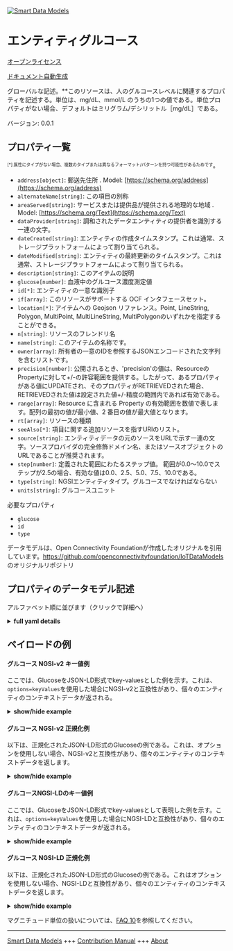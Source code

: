 <!-- 10-Header -->  
[![Smart Data Models](https://smartdatamodels.org/wp-content/uploads/2022/01/SmartDataModels_logo.png "Logo")](https://smartdatamodels.org)  
エンティティグルコース  
===========<!-- /10-Header -->  
<!-- 15-License -->  
[オープンライセンス](https://github.com/smart-data-models//dataModel.OCF/blob/master/Glucose/LICENSE.md)  
[ドキュメント自動生成](https://docs.google.com/presentation/d/e/2PACX-1vTs-Ng5dIAwkg91oTTUdt8ua7woBXhPnwavZ0FxgR8BsAI_Ek3C5q97Nd94HS8KhP-r_quD4H0fgyt3/pub?start=false&loop=false&delayms=3000#slide=id.gb715ace035_0_60)  
<!-- /15-License -->  
<!-- 20-Description -->  
グローバルな記述。**このリソースは、人のグルコースレベルに関連するプロパティを記述する。単位は、mg/dL、mmol/L のうちの1つの値である。単位プロパティがない場合、デフォルトはミリグラム/デシリットル［mg/dL］である。  
バージョン: 0.0.1  
<!-- /20-Description -->  
<!-- 30-PropertiesList -->  

## プロパティ一覧  

<sup><sub>[*] 属性にタイプがない場合、複数のタイプまたは異なるフォーマット/パターンを持つ可能性があるためです</sub></sup>。  
- `address[object]`: 郵送先住所  . Model: [https://schema.org/address](https://schema.org/address)- `alternateName[string]`: この項目の別称  - `areaServed[string]`: サービスまたは提供品が提供される地理的な地域  . Model: [https://schema.org/Text](https://schema.org/Text)- `dataProvider[string]`: 調和されたデータエンティティの提供者を識別する一連の文字。  - `dateCreated[string]`: エンティティの作成タイムスタンプ。これは通常、ストレージプラットフォームによって割り当てられる。  - `dateModified[string]`: エンティティの最終更新のタイムスタンプ。これは通常、ストレージプラットフォームによって割り当てられる。  - `description[string]`: このアイテムの説明  - `glucose[number]`: 血液中のグルコース濃度測定値  - `id[*]`: エンティティの一意な識別子  - `if[array]`: このリソースがサポートする OCF インタフェースセット。  - `location[*]`: アイテムへの Geojson リファレンス。Point, LineString, Polygon, MultiPoint, MultiLineString, MultiPolygonのいずれかを指定することができる。  - `n[string]`: リソースのフレンドリ名  - `name[string]`: このアイテムの名称です。  - `owner[array]`: 所有者の一意のIDを参照するJSONエンコードされた文字列を含むリストです。  - `precision[number]`: 公開されるとき、'precision'の値は、ResourceのPropertyに対して+/-の許容範囲を提供する。したがって、あるプロパティがある値にUPDATEされ、そのプロパティがRETRIEVEDされた場合、RETRIEVEDされた値は設定された値+/-精度の範囲内であれば有効である。  - `range[array]`: Resource に含まれる Property の有効範囲を数値で表します。配列の最初の値が最小値、2 番目の値が最大値となります。  - `rt[array]`: リソースの種類  - `seeAlso[*]`: 項目に関する追加リソースを指すURIのリスト。  - `source[string]`: エンティティデータの元のソースをURLで示す一連の文字。ソースプロバイダの完全修飾ドメイン名、またはソースオブジェクトのURLであることが推奨されます。  - `step[number]`: 定義された範囲にわたるステップ値。  範囲が0.0〜10.0でステップが2.5の場合、有効な値は0.0、2.5、5.0、7.5、10.0である。  - `type[string]`: NGSIエンティティタイプ。グルコースでなければならない  - `units[string]`: グルコースユニット  <!-- /30-PropertiesList -->  
<!-- 35-RequiredProperties -->  
必要なプロパティ  
- `glucose`  - `id`  - `type`  <!-- /35-RequiredProperties -->  
<!-- 40-RequiredProperties -->  
データモデルは、Open Connectivity Foundationが作成したオリジナルを引用しています。https://github.com/openconnectivityfoundation/IoTDataModels のオリジナルリポジトリ  
<!-- /40-RequiredProperties -->  
<!-- 50-DataModelHeader -->  
## プロパティのデータモデル記述  
アルファベット順に並びます（クリックで詳細へ）  
<!-- /50-DataModelHeader -->  
<!-- 60-ModelYaml -->  
<details><summary><strong>full yaml details</strong></summary>    
```yaml  
Glucose:    
  description: 'This Resource describes the Properties associated with a person''s glucose level.The unit is a single value that is one of mg/dL, mmol/L.If the unit Property is missing the default is milligrams per decilitre [mg/dL].The glucose and unit Properties are read-only values that are provided by the Server.When range is omitted the default is 0 to +MAXFLOAT.'    
  properties:    
    address:    
      description: 'The mailing address'    
      properties:    
        addressCountry:    
          description: 'Property. The country. For example, Spain. Model:''https://schema.org/addressCountry'''    
          type: string    
        addressLocality:    
          description: 'Property. The locality in which the street address is, and which is in the region. Model:''https://schema.org/addressLocality'''    
          type: string    
        addressRegion:    
          description: 'Property. The region in which the locality is, and which is in the country. Model:''https://schema.org/addressRegion'''    
          type: string    
        postOfficeBoxNumber:    
          description: 'Property. The post office box number for PO box addresses. For example, 03578. Model:''https://schema.org/postOfficeBoxNumber'''    
          type: string    
        postalCode:    
          description: 'Property. The postal code. For example, 24004. Model:''https://schema.org/https://schema.org/postalCode'''    
          type: string    
        streetAddress:    
          description: 'Property. The street address. Model:''https://schema.org/streetAddress'''    
          type: string    
      type: object    
      x-ngsi:    
        model: https://schema.org/address    
        type: Property    
    alternateName:    
      description: 'An alternative name for this item'    
      type: string    
      x-ngsi:    
        type: Property    
    areaServed:    
      description: 'The geographic area where a service or offered item is provided'    
      type: string    
      x-ngsi:    
        model: https://schema.org/Text    
        type: Property    
    dataProvider:    
      description: 'A sequence of characters identifying the provider of the harmonised data entity.'    
      type: string    
      x-ngsi:    
        type: Property    
    dateCreated:    
      description: 'Entity creation timestamp. This will usually be allocated by the storage platform.'    
      format: date-time    
      type: string    
      x-ngsi:    
        type: Property    
    dateModified:    
      description: 'Timestamp of the last modification of the entity. This will usually be allocated by the storage platform.'    
      format: date-time    
      type: string    
      x-ngsi:    
        type: Property    
    description:    
      description: 'A description of this item'    
      type: string    
      x-ngsi:    
        type: Property    
    glucose:    
      description: 'A measurement of glucose concentration in the blood'    
      minimum: 0.0    
      readOnly: true    
      type: number    
      x-ngsi:    
        type: Property    
    id:    
      anyOf: &glucose_-_properties_-_owner_-_items_-_anyof    
        - description: 'Property. Identifier format of any NGSI entity'    
          maxLength: 256    
          minLength: 1    
          pattern: ^[\w\-\.\{\}\$\+\*\[\]`|~^@!,:\\]+$    
          type: string    
        - description: 'Property. Identifier format of any NGSI entity'    
          format: uri    
          type: string    
      description: 'Unique identifier of the entity'    
      x-ngsi:    
        type: Property    
    if:    
      description: 'The OCF Interface set supported by this Resource'    
      items:    
        enum:    
          - oic.if.s    
          - oic.if.baseline    
        maxLength: 64    
        type: string    
      minItems: 1    
      readOnly: true    
      type: array    
      uniqueItems: true    
      x-ngsi:    
        type: Property    
    location:    
      description: 'Geojson reference to the item. It can be Point, LineString, Polygon, MultiPoint, MultiLineString or MultiPolygon'    
      oneOf:    
        - description: 'GeoProperty. Geojson reference to the item. Point'    
          properties:    
            bbox:    
              items:    
                type: number    
              minItems: 4    
              type: array    
            coordinates:    
              items:    
                type: number    
              minItems: 2    
              type: array    
            type:    
              enum:    
                - Point    
              type: string    
          required:    
            - type    
            - coordinates    
          title: 'GeoJSON Point'    
          type: object    
        - description: 'GeoProperty. Geojson reference to the item. LineString'    
          properties:    
            bbox:    
              items:    
                type: number    
              minItems: 4    
              type: array    
            coordinates:    
              items:    
                items:    
                  type: number    
                minItems: 2    
                type: array    
              minItems: 2    
              type: array    
            type:    
              enum:    
                - LineString    
              type: string    
          required:    
            - type    
            - coordinates    
          title: 'GeoJSON LineString'    
          type: object    
        - description: 'GeoProperty. Geojson reference to the item. Polygon'    
          properties:    
            bbox:    
              items:    
                type: number    
              minItems: 4    
              type: array    
            coordinates:    
              items:    
                items:    
                  items:    
                    type: number    
                  minItems: 2    
                  type: array    
                minItems: 4    
                type: array    
              type: array    
            type:    
              enum:    
                - Polygon    
              type: string    
          required:    
            - type    
            - coordinates    
          title: 'GeoJSON Polygon'    
          type: object    
        - description: 'GeoProperty. Geojson reference to the item. MultiPoint'    
          properties:    
            bbox:    
              items:    
                type: number    
              minItems: 4    
              type: array    
            coordinates:    
              items:    
                items:    
                  type: number    
                minItems: 2    
                type: array    
              type: array    
            type:    
              enum:    
                - MultiPoint    
              type: string    
          required:    
            - type    
            - coordinates    
          title: 'GeoJSON MultiPoint'    
          type: object    
        - description: 'GeoProperty. Geojson reference to the item. MultiLineString'    
          properties:    
            bbox:    
              items:    
                type: number    
              minItems: 4    
              type: array    
            coordinates:    
              items:    
                items:    
                  items:    
                    type: number    
                  minItems: 2    
                  type: array    
                minItems: 2    
                type: array    
              type: array    
            type:    
              enum:    
                - MultiLineString    
              type: string    
          required:    
            - type    
            - coordinates    
          title: 'GeoJSON MultiLineString'    
          type: object    
        - description: 'GeoProperty. Geojson reference to the item. MultiLineString'    
          properties:    
            bbox:    
              items:    
                type: number    
              minItems: 4    
              type: array    
            coordinates:    
              items:    
                items:    
                  items:    
                    items:    
                      type: number    
                    minItems: 2    
                    type: array    
                  minItems: 4    
                  type: array    
                type: array    
              type: array    
            type:    
              enum:    
                - MultiPolygon    
              type: string    
          required:    
            - type    
            - coordinates    
          title: 'GeoJSON MultiPolygon'    
          type: object    
      x-ngsi:    
        type: GeoProperty    
    n:    
      description: 'Friendly name of the Resource'    
      maxLength: 64    
      readOnly: true    
      type: string    
      x-ngsi:    
        type: Property    
    name:    
      description: 'The name of this item.'    
      type: string    
      x-ngsi:    
        type: Property    
    owner:    
      description: 'A List containing a JSON encoded sequence of characters referencing the unique Ids of the owner(s)'    
      items:    
        anyOf: *glucose_-_properties_-_owner_-_items_-_anyof    
        description: 'Property. Unique identifier of the entity'    
      type: array    
      x-ngsi:    
        type: Property    
    precision:    
      description: 'When exposed the value in ''precision'' provides a +/- tolerance against the Properties in the Resource. Thus if a Property is UPDATED to a value and that Property then RETRIEVED, the RETRIEVED value is valid if in the range of the set value +/- precision'    
      readOnly: true    
      type: number    
      x-ngsi:    
        type: Property    
    range:    
      description: 'The valid range for the Property in the Resource as a number. The first value in the array is the minimum value, the second value in the array is the maximum value.'    
      items:    
        type: number    
      maxItems: 2    
      minItems: 2    
      readOnly: true    
      type: array    
      x-ngsi:    
        type: Property    
    rt:    
      description: 'Resource Type'    
      items:    
        enum:    
          - oic.r.glucose    
        maxLength: 64    
        type: string    
      minItems: 1    
      readOnly: true    
      type: array    
      uniqueItems: true    
      x-ngsi:    
        type: Property    
    seeAlso:    
      description: 'list of uri pointing to additional resources about the item'    
      oneOf:    
        - items:    
            format: uri    
            type: string    
          minItems: 1    
          type: array    
        - format: uri    
          type: string    
      x-ngsi:    
        type: Property    
    source:    
      description: 'A sequence of characters giving the original source of the entity data as a URL. Recommended to be the fully qualified domain name of the source provider, or the URL to the source object.'    
      type: string    
      x-ngsi:    
        type: Property    
    step:    
      description: 'Step value across the defined range an integer when the range is a number.  This is the increment for valid values across the range; so if range is 0.0..10.0 and step is 2.5 then valid values are 0.0,2.5,5.0,7.5,10.0.'    
      readOnly: true    
      type: number    
      x-ngsi:    
        type: Property    
    type:    
      description: 'NGSI entity type. It has to be Glucose'    
      enum:    
        - Glucose    
      type: string    
      x-ngsi:    
        type: Property    
    units:    
      default: mg/dL    
      description: 'Glucose unit'    
      enum:    
        - mg/dL    
        - mmol/L    
      readOnly: true    
      type: string    
      x-ngsi:    
        type: Property    
  required:    
    - glucose    
    - id    
    - type    
  type: object    
  x-derived-from: https://raw.githubusercontent.com/openconnectivityfoundation/IoTDataModels/master/GlucoseResURI.swagger.json    
  x-disclaimer: 'Redistribution and use in source and binary forms, with or without modification, are permitted  provided that the license conditions are met. Copyleft (c) 2021 Contributors to Smart Data Models Program'    
  x-license-url: https://github.com/smart-data-models/dataModel.OCF/blob/master/Glucose/LICENSE.md    
  x-model-schema: https://smart-data-models.github.io/dataModel.OCF/Glucose/schema.json    
  x-model-tags: OCF    
  x-version: 0.0.1    
```  
</details>    
<!-- /60-ModelYaml -->  
<!-- 70-MiddleNotes -->  
<!-- /70-MiddleNotes -->  
<!-- 80-Examples -->  
## ペイロードの例  
#### グルコース NGSI-v2 キー値例  
ここでは、GlucoseをJSON-LD形式でkey-valuesとした例を示す。これは、`options=keyValues`を使用した場合にNGSI-v2と互換性があり、個々のエンティティのコンテキストデータが返される。  
<details><summary><strong>show/hide example</strong></summary>    
```json  
{  
  "id": "urn:ngsi-ld:Glucose:id:JSJQ:51587881",  
  "dateCreated": "1975-09-01T13:27:41Z",  
  "dateModified": "1993-03-08T05:43:55Z",  
  "source": "Black travel drive role interest store probably. Sort figure quite I full. Theory all part staff against operation boy.",  
  "name": "Bank clearly color safe born.",  
  "alternateName": "Though situation from develop. Yes difference million cost research international. Collection say financial.",  
  "description": "Need record half country military.",  
  "dataProvider": "History start a sound article in. Million well likely difficult son manage administration.",  
  "owner": [  
    "urn:ngsi-ld:Glucose:items:KXZR:70407791",  
    "urn:ngsi-ld:Glucose:items:KYIF:96473148"  
  ],  
  "seeAlso": [  
    "urn:ngsi-ld:Glucose:items:HSIL:33388034",  
    "urn:ngsi-ld:Glucose:items:HWWV:68040790"  
  ],  
  "location": {  
    "type": "Point",  
    "coordinates": [  
      35.1666325,  
      -13.973505  
    ]  
  },  
  "address": {  
    "streetAddress": "Need explain yourself trip head. Away difficult bit grow. Name page service bit old bad.",  
    "addressLocality": "Improve from particularly night whose soon. Treat talk adult control.",  
    "addressRegion": "Him service relationship employee painting easy. Between season also leg tonight.",  
    "addressCountry": "System prove serious moment rock knowledge while. Memory market call car size.",  
    "postalCode": "Young center through friend somebody. Bit those million hand heavy those. Specific model glass note culture style.",  
    "postOfficeBoxNumber": "Hit able dinner stage line. Whatever around glass specific tough. Present toward rock throughout project."  
  },  
  "areaServed": "Camera sport hot animal ask director necessary. Several perhaps traditional listen successful time should. Coach increase leave there with.",  
  "rt": [  
    "oic.r.glucose",  
    "oic.r.glucose"  
  ],  
  "glucose": {  
    "type": "Property",  
    "value": 596.7  
  },  
  "units": "mg/dL",  
  "range": [  
    207.3,  
    256.4  
  ],  
  "step": {  
    "type": "Property",  
    "value": 922.2  
  },  
  "precision": {  
    "type": "Property",  
    "value": 25.6  
  },  
  "n": "Support far board how resource order physical.",  
  "if": [  
    "oic.if.baseline",  
    "oic.if.s"  
  ],  
  "type": "Glucose"  
}  
```  
</details>  
#### グルコース NGSI-v2 正規化例  
以下は、正規化されたJSON-LD形式のGlucoseの例である。これは、オプションを使用しない場合、NGSI-v2と互換性があり、個々のエンティティのコンテキストデータを返します。  
<details><summary><strong>show/hide example</strong></summary>    
```json  
{  
  "id": {  
    "type": "string",  
    "value": "urn:ngsi-ld:Glucose:id:JSJQ:51587881"  
  },  
  "dateCreated": {  
    "format": "date-time",  
    "type": "string",  
    "value": "1975-09-01T13:27:41Z"  
  },  
  "dateModified": {  
    "format": "date-time",  
    "type": "string",  
    "value": "1993-03-08T05:43:55Z"  
  },  
  "source": {  
    "type": "string",  
    "value": "Black travel drive role interest store probably. Sort figure quite I full. Theory all part staff against operation boy."  
  },  
  "name": {  
    "type": "string",  
    "value": "Bank clearly color safe born."  
  },  
  "alternateName": {  
    "type": "string",  
    "value": "Though situation from develop. Yes difference million cost research international. Collection say financial."  
  },  
  "description": {  
    "type": "string",  
    "value": "Need record half country military."  
  },  
  "dataProvider": {  
    "type": "string",  
    "value": "History start a sound article in. Million well likely difficult son manage administration."  
  },  
  "owner": {  
    "type": "array",  
    "value": [  
      "urn:ngsi-ld:Glucose:items:KXZR:70407791",  
      "urn:ngsi-ld:Glucose:items:KYIF:96473148"  
    ]  
  },  
  "seeAlso": {  
    "type": "array",  
    "value": [  
      "urn:ngsi-ld:Glucose:items:HSIL:33388034",  
      "urn:ngsi-ld:Glucose:items:HWWV:68040790"  
    ]  
  },  
  "location": {  
    "type": "object",  
    "value": {  
      "type": "Point",  
      "coordinates": [  
        35.1666325,  
        -13.973505  
      ]  
    }  
  },  
  "address": {  
    "type": "object",  
    "value": {  
      "streetAddress": "Need explain yourself trip head. Away difficult bit grow. Name page service bit old bad.",  
      "addressLocality": "Improve from particularly night whose soon. Treat talk adult control.",  
      "addressRegion": "Him service relationship employee painting easy. Between season also leg tonight.",  
      "addressCountry": "System prove serious moment rock knowledge while. Memory market call car size.",  
      "postalCode": "Young center through friend somebody. Bit those million hand heavy those. Specific model glass note culture style.",  
      "postOfficeBoxNumber": "Hit able dinner stage line. Whatever around glass specific tough. Present toward rock throughout project."  
    }  
  },  
  "areaServed": {  
    "type": "string",  
    "value": "Camera sport hot animal ask director necessary. Several perhaps traditional listen successful time should. Coach increase leave there with."  
  },  
  "rt": {  
    "type": "array",  
    "value": [  
      "oic.r.glucose",  
      "oic.r.glucose"  
    ]  
  },  
  "glucose": {  
    "type": "object",  
    "value": {  
      "type": "Property",  
      "value": 596.7  
    }  
  },  
  "units": {  
    "type": "string",  
    "value": "mg/dL"  
  },  
  "range": {  
    "type": "array",  
    "value": [  
      207.3,  
      256.4  
    ]  
  },  
  "step": {  
    "type": "object",  
    "value": {  
      "type": "Property",  
      "value": 922.2  
    }  
  },  
  "precision": {  
    "type": "object",  
    "value": {  
      "type": "Property",  
      "value": 25.6  
    }  
  },  
  "n": {  
    "type": "string",  
    "value": "Support far board how resource order physical."  
  },  
  "if": {  
    "type": "array",  
    "value": [  
      "oic.if.baseline",  
      "oic.if.s"  
    ]  
  },  
  "type": {  
    "type": "string",  
    "value": "Glucose"  
  }  
}  
```  
</details>  
#### グルコースNGSI-LDのキー値例  
ここでは、GlucoseをJSON-LD形式でkey-valuesとして表現した例を示す。これは、`options=keyValues`を使用した場合にNGSI-LDと互換性があり、個々のエンティティのコンテキストデータが返される。  
<details><summary><strong>show/hide example</strong></summary>    
```json  
{  
    "id": "urn:ngsi-ld:Glucose:id:JSJQ:51587881",  
    "dateCreated": "1975-09-01T13:27:41Z",  
    "dateModified": "1993-03-08T05:43:55Z",  
    "source": "Black travel drive role interest store probably. Sort figure quite I full. Theory all part staff against operation boy.",  
    "name": "Bank clearly color safe born.",  
    "alternateName": "Though situation from develop. Yes difference million cost research international. Collection say financial.",  
    "description": "Need record half country military.",  
    "dataProvider": "History start a sound article in. Million well likely difficult son manage administration.",  
    "owner": [  
        "urn:ngsi-ld:Glucose:items:KXZR:70407791",  
        "urn:ngsi-ld:Glucose:items:KYIF:96473148"  
    ],  
    "seeAlso": [  
        "urn:ngsi-ld:Glucose:items:HSIL:33388034",  
        "urn:ngsi-ld:Glucose:items:HWWV:68040790"  
    ],  
    "location": {  
        "type": "Point",  
        "coordinates": [  
            35.1666325,  
            -13.973505  
        ]  
    },  
    "address": {  
        "streetAddress": "Need explain yourself trip head. Away difficult bit grow. Name page service bit old bad.",  
        "addressLocality": "Improve from particularly night whose soon. Treat talk adult control.",  
        "addressRegion": "Him service relationship employee painting easy. Between season also leg tonight.",  
        "addressCountry": "System prove serious moment rock knowledge while. Memory market call car size.",  
        "postalCode": "Young center through friend somebody. Bit those million hand heavy those. Specific model glass note culture style.",  
        "postOfficeBoxNumber": "Hit able dinner stage line. Whatever around glass specific tough. Present toward rock throughout project."  
    },  
    "areaServed": "Camera sport hot animal ask director necessary. Several perhaps traditional listen successful time should. Coach increase leave there with.",  
    "rt": [  
        "oic.r.glucose",  
        "oic.r.glucose"  
    ],  
    "glucose": {  
        "type": "Property",  
        "value": 596.7  
    },  
    "units": "mg/dL",  
    "range": [  
        207.3,  
        256.4  
    ],  
    "step": {  
        "type": "Property",  
        "value": 922.2  
    },  
    "precision": {  
        "type": "Property",  
        "value": 25.6  
    },  
    "n": "Support far board how resource order physical.",  
    "if": [  
        "oic.if.baseline",  
        "oic.if.s"  
    ],  
    "type": "Glucose",  
    "@context": [  
        "https://smartdatamodels.org/context.jsonld",  
        "https://raw.githubusercontent.com/smart-data-models/dataModel.OCF/master/context.jsonld"  
    ]  
}  
```  
</details>  
#### グルコース NGSI-LD 正規化例  
以下は、正規化されたJSON-LD形式のGlucoseの例である。これはオプションを使用しない場合、NGSI-LDと互換性があり、個々のエンティティのコンテキストデータを返します。  
<details><summary><strong>show/hide example</strong></summary>    
```json  
{  
    "id": "urn:ngsi-ld:Glucose:id:IVSS:30679394",  
    "dateCreated": {  
        "type": "Property",  
        "value": {  
            "@type": "DateTime",  
            "@value": "2019-08-31T00:56:15Z"  
        }  
    },  
    "dateModified": {  
        "type": "Property",  
        "value": {  
            "@type": "DateTime",  
            "@value": "2020-10-18T13:20:32Z"  
        }  
    },  
    "source": {  
        "type": "Property",  
        "value": "His hit generation early of."  
    },  
    "name": {  
        "type": "Property",  
        "value": "Nation heavy themselves group Mrs. Movement morning fund worker experience them around. Nice north find later act."  
    },  
    "alternateName": {  
        "type": "Property",  
        "value": "Ball share help administration beautiful imagine great. Include writer animal four. Consider visit direction carry very."  
    },  
    "description": {  
        "type": "Property",  
        "value": "Wish customer end collection position until career benefit."  
    },  
    "dataProvider": {  
        "type": "Property",  
        "value": "Need daughter card series at. Thought remember only prove thousand campaign. Method attention itself."  
    },  
    "owner": {  
        "type": "Property",  
        "value": [  
            "urn:ngsi-ld:Glucose:items:FKDJ:98345867",  
            "urn:ngsi-ld:Glucose:items:IZPH:43223618"  
        ]  
    },  
    "seeAlso": {  
        "type": "Property",  
        "value": [  
            "urn:ngsi-ld:Glucose:items:VGCR:54273116"  
        ]  
    },  
    "location": {  
        "type": "Property",  
        "value": {  
            "type": "Point",  
            "coordinates": [  
                15.7658455,  
                124.71625  
            ]  
        }  
    },  
    "address": {  
        "type": "Property",  
        "value": {  
            "streetAddress": "Lay beat loss goal face. Where western apply company head. Data chair police church cold.",  
            "addressLocality": "Two red democratic surface follow buy themselves. Out last then difference.",  
            "addressRegion": "Firm finish center grow like church total. Season new per though music hard win.",  
            "addressCountry": "News adult especially form media series scene. Cold treatment year.",  
            "postalCode": "Attention purpose reveal try between. Then expect pull both.",  
            "postOfficeBoxNumber": "Not Mr spend their will. Threat ok civil sometimes draw maintain assume employee. Think animal day nice business foreign."  
        }  
    },  
    "areaServed": {  
        "type": "Property",  
        "value": "Now world wish fish wall. Forward modern follow name herself send political ask. Maybe majority goal there."  
    },  
    "rt": {  
        "type": "Property",  
        "value": [  
            "oic.r.glucose"  
        ]  
    },  
    "glucose": {  
        "type": "Property",  
        "value": 174.1  
    },  
    "units": {  
        "type": "Property",  
        "value": "mmol/L"  
    },  
    "range": {  
        "type": "Property",  
        "value": [  
            675.0,  
            291.5  
        ]  
    },  
    "step": {  
        "type": "Property",  
        "value": 691.5  
    },  
    "precision": {  
        "type": "Property",  
        "value": 421.4  
    },  
    "n": {  
        "type": "Property",  
        "value": "Player nature front relationship job think. Also five outside subject. Record produce country among news."  
    },  
    "if": {  
        "type": "Property",  
        "value": [  
            "oic.if.baseline"  
        ]  
    },  
    "type": "Glucose",  
    "@context": [  
        "https://smartdatamodels.org/context.jsonld",  
        "https://raw.githubusercontent.com/smart-data-models/dataModel.OCF/master/context.jsonld"  
    ]  
}  
```  
</details><!-- /80-Examples -->  
<!-- 90-FooterNotes -->  
<!-- /90-FooterNotes -->  
<!-- 95-Units -->  
マグニチュード単位の扱いについては、[FAQ 10](https://smartdatamodels.org/index.php/faqs/)を参照してください。  
<!-- /95-Units -->  
<!-- 97-LastFooter -->  
---  
[Smart Data Models](https://smartdatamodels.org) +++ [Contribution Manual](https://bit.ly/contribution_manual) +++ [About](https://bit.ly/Introduction_SDM)<!-- /97-LastFooter -->  
